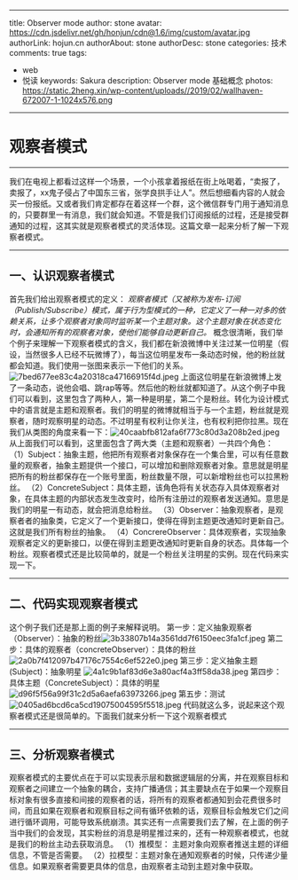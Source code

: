 
---
title: Observer mode
author: stone
avatar: https://cdn.jsdelivr.net/gh/honjun/cdn@1.6/img/custom/avatar.jpg
authorLink: hojun.cn
authorAbout: stone
authorDesc: stone
categories: 技术
comments: true
tags: 
 - web
 - 悦读
keywords: Sakura
description: Observer mode 基础概念
photos: https://static.2heng.xin/wp-content/uploads//2019/02/wallhaven-672007-1-1024x576.png
---

# 观察者模式

* * *


我们在电视上都看过这样一个场景，一个小孩拿着报纸在街上吆喝着，“卖报了，卖报了，xx鬼子侵占了中国东三省，张学良拱手让人”。然后想细看内容的人就会买一份报纸。又或者我们肯定都存在着这样一个群，这个微信群专门用于通知消息的，只要群里一有消息，我们就会知道。不管是我们订阅报纸的过程，还是接受群通知的过程，这其实就是观察者模式的灵活体现。这篇文章一起来分析了解一下观察者模式。

* * *


## 一、认识观察者模式
    
首先我们给出观察者模式的定义：
*观察者模式（又被称为发布-订阅（Publish/Subscribe）模式，属于行为型模式的一种，它定义了一种一对多的依赖关系，让多个观察者对象同时监听某一个主题对象。这个主题对象在状态变化时，会通知所有的观察者对象，使他们能够自动更新自己。*
概念很清晰，我们举个例子来理解一下观察者模式的含义，我们都在新浪微博中关注过某一位明星（假设，当然很多人已经不玩微博了），每当这位明星发布一条动态时候，他的粉丝就都会知道。我们使用一张图来表示一下他们的关系。![7bed677ee83c4a20318ca47166915f4d.jpeg](evernotecid://9D846667-FE28-41CF-B2DA-A8A17C03C570/appyinxiangcom/28791668/ENResource/p37)
上面这位明星在新浪微博上发了一条动态，说他会唱、跳rap等等。然后他的粉丝就都知道了。从这个例子中我们可以看到，这里包含了两种人，第一种是明星，第二个是粉丝。转化为设计模式中的语言就是主题和观察者。我们的明星的微博就相当于与一个主题，粉丝就是观察者，随时观察明星的动态。不过明星有权利让你关注，也有权利把你拉黑。现在我们从类图的角度来看一下：![40caabfb812afa6f773c80d3a208b2ed.jpeg](evernotecid://9D846667-FE28-41CF-B2DA-A8A17C03C570/appyinxiangcom/28791668/ENResource/p35)
从上面我们可以看到，这里面包含了两大类（主题和观察者）一共四个角色：
（1）Subject：抽象主题，他把所有观察者对象保存在一个集合里，可以有任意数量的观察者，抽象主题提供一个接口，可以增加和删除观察者对象。意思就是明星把所有的粉丝都保存在一个账号里面，粉丝数量不限，可以新增粉丝也可以拉黑粉丝。
（2）ConcreteSubject：具体主题，该角色将有关状态存入具体观察者对象，在具体主题的内部状态发生改变时，给所有注册过的观察者发送通知。意思是我们的明星一有动态，就会把消息给粉丝。
（3）Observer：抽象观察者，是观察者者的抽象类，它定义了一个更新接口，使得在得到主题更改通知时更新自己。这就是我们所有粉丝的抽象。
（4）ConcrereObserver：具体观察者，实现抽象观察者定义的更新接口，以便在得到主题更改通知时更新自身的状态。具体每一个粉丝。观察者模式还是比较简单的，就是一个粉丝关注明星的实例。现在代码来实现一下。

* * *


## 二、代码实现观察者模式
这个例子我们还是那上面的例子来解释说明。
第一步：定义抽象观察者（Observer）：抽象的粉丝![3b33807b14a3561dd7f6150eec3fa1cf.jpeg](evernotecid://9D846667-FE28-41CF-B2DA-A8A17C03C570/appyinxiangcom/28791668/ENResource/p34)
第二步：具体的观察者（concreteObserver）：具体的粉丝
![2a0b7f412097b47176c7554c6ef522e0.jpeg](evernotecid://9D846667-FE28-41CF-B2DA-A8A17C03C570/appyinxiangcom/28791668/ENResource/p33)
第三步：定义抽象主题(Subject)：抽象明星
![4a1c9b1af83d6e3a80acf4a3ff58da38.jpeg](evernotecid://9D846667-FE28-41CF-B2DA-A8A17C03C570/appyinxiangcom/28791668/ENResource/p36)
第四步：具体主题（ConcreteSubject）：具体的明星
![d96f5f56a99f31c2d5a6aefa63973266.jpeg](evernotecid://9D846667-FE28-41CF-B2DA-A8A17C03C570/appyinxiangcom/28791668/ENResource/p38)
第五步：测试
![0405ad6bcd6ca5cd19075004595f5518.jpeg](evernotecid://9D846667-FE28-41CF-B2DA-A8A17C03C570/appyinxiangcom/28791668/ENResource/p32)
代码就这么多，说起来这个观察者模式还是很简单的。下面我们就来分析一下这个观察者模式

* * *


## 三、分析观察者模式
观察者模式的主要优点在于可以实现表示层和数据逻辑层的分离，并在观察目标和观察者之间建立一个抽象的耦合，支持广播通信；其主要缺点在于如果一个观察目标对象有很多直接和间接的观察者的话，将所有的观察者都通知到会花费很多时间，而且如果在观察者和观察目标之间有循环依赖的话，观察目标会触发它们之间进行循环调用，可能导致系统崩溃。其实还有一点需要我们去了解，在上面的例子当中我们的会发现，其实粉丝的消息是明星推过来的，还有一种观察者模式，也就是我们的粉丝主动去获取消息。
    （1）推模型： 主题对象向观察者推送主题的详细信息，不管是否需要。
    （2）拉模型：主题对象在通知观察者的时候，只传递少量信息。如果观察者需要更具体的信息，由观察者主动到主题对象中获取。